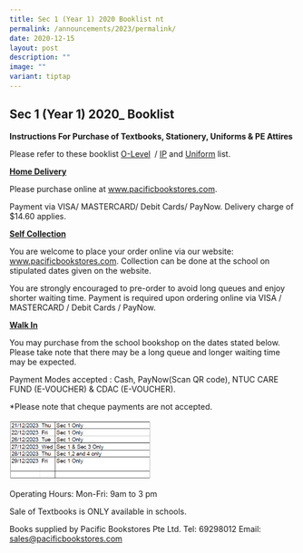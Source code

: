 ```yaml
---
title: Sec 1 (Year 1) 2020 Booklist nt
permalink: /announcements/2023/permalink/
date: 2020-12-15
layout: post
description: ""
image: ""
variant: tiptap
---
```

<h2><strong>Sec 1 (Year 1) 2020_ Booklist</strong></h2><p><strong>Instructions For Purchase of Textbooks, Stationery, Uniforms &amp; PE Attires</strong></p><p>Please refer to these booklist <a href="/files/S1_Booklist_2024.pdf" rel="noopener noreferrer nofollow" target="_blank">O-Level</a><strong> </strong>&nbsp;/&nbsp;<a href="/files/Y1_Booklist_2024.pdf" rel="noopener noreferrer nofollow" target="_blank">IP</a> and&nbsp;<a href="/files/4c-VS-Uniform.pdf" rel="noopener noreferrer nofollow" target="_blank">Uniform</a>&nbsp;list.</p><p></p><p><strong><u>Home Delivery</u></strong></p><p>Please purchase online at <a href="http://www.pacificbookstores.com" rel="noopener noreferrer nofollow" target="_blank">www.pacificbookstores.com</a>.</p><p>Payment via VISA/ MASTERCARD/ Debit Cards/ PayNow. Delivery charge of $14.60 applies.</p><p><strong><u>Self Collection</u></strong></p><p>You are welcome to place your order online via our website: <a href="http://www.pacificbookstores.com" rel="noopener noreferrer nofollow" target="_blank">www.pacificbookstores.com</a>. Collection can be done at the school on stipulated dates given on the website.</p><p>You are strongly encouraged to pre-order to avoid long queues and enjoy shorter waiting time. Payment is required upon ordering online via VISA / MASTERCARD / Debit Cards / PayNow.</p><p><strong><u>Walk In</u></strong></p><p>You may purchase from the school bookshop on the dates stated below. Please take note that there may be a long queue and longer waiting time may be expected.</p><p>Payment Modes accepted : Cash, PayNow(Scan QR code), NTUC CARE FUND (E-VOUCHER) &amp; CDAC (E-VOUCHER).</p><p>*Please note that cheque payments are not accepted.</p><p></p><div class="isomer-image-wrapper"><img style="width: 50%;" height="auto" width="100%" alt="" src="/images/2024_sy1_booklist_dates.png"></div><p>Operating Hours: Mon-Fri: 9am to 3 pm</p><p>Sale of Textbooks is ONLY available in schools.</p><p>Books supplied by Pacific Bookstores Pte Ltd. Tel: 69298012 Email: <a href="mailto:sales@pacificbookstores.com" rel="noopener noreferrer nofollow" target="_blank">sales@pacificbookstores.com</a></p>